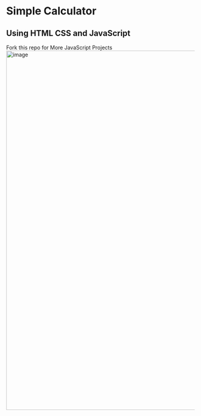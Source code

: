 # Simple Calculator
## Using HTML CSS and JavaScript
Fork this repo for More JavaScript Projects
<img width="959" alt="image" src="https://user-images.githubusercontent.com/64361059/189276898-40dd34ce-9728-4796-92b6-21f24f338398.png">

